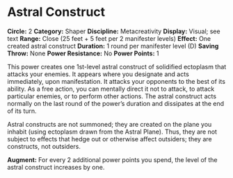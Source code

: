 # Astral Construct

**Circle:** 2
**Category:** Shaper
**Discipline:** Metacreativity
**Display:** Visual; see text
**Range:** Close (25 feet + 5 feet per 2 manifester levels)
**Effect:** One created astral construct
**Duration:** 1 round per manifester level (D)
**Saving Throw:** None
**Power Resistance:** No
**Power Points:** 1

This power creates one 1st-level astral construct of solidified ectoplasm that attacks your enemies. It appears where you designate and acts immediately, upon manifestation. It attacks your opponents to the best of its ability. As a free action, you can mentally direct it not to attack, to attack particular enemies, or to perform other actions. The astral construct acts normally on the last round of the power’s duration and dissipates at the end of its turn.

Astral constructs are not summoned; they are created on the plane you inhabit (using ectoplasm drawn from the Astral Plane). Thus, they are not subject to effects that hedge out or otherwise affect outsiders; they are constructs, not outsiders.

**Augment:** For every 2 additional power points you spend, the level of the astral construct increases by one.
